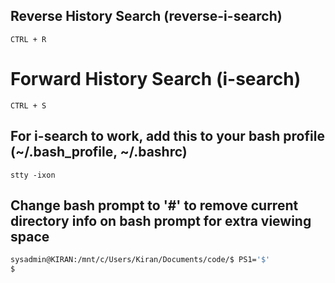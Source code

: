 ## Reverse History Search (reverse-i-search)
```
CTRL + R
```

# Forward History Search (i-search)
```
CTRL + S
```

## For i-search to work, add this to your bash profile (~/.bash_profile, ~/.bashrc)
```
stty -ixon
```

## Change bash prompt to '#' to remove current directory info on bash prompt for extra viewing space
```bash
sysadmin@KIRAN:/mnt/c/Users/Kiran/Documents/code/$ PS1='$'
$
```
